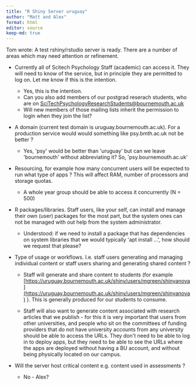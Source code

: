 ```yaml
---
title: "R Shiny Server uruguay"
author: "Matt and Alex"
format: html
editor: source
keep-md: true
---
```




Tom wrote: A test rshiny/rstudio server is ready. There are a number of areas
which may need attention or refinement.

* Currently all of Scitech Psychology Staff (academic) can access
   it. They will need to know of the service, but in principle they
   are permitted to log on. Let me know if this is the intention.
   
   * Yes, this is the intention. 
   * Can you also add members of our postgrad reserach students, who are on  SciTechPsychologyResearchStudents@bournemouth.ac.uk
   * Will new members of those mailing lists inherit the permission to login when they join the list?

* A domain (current test domain is uruguay.bournemouth.ac.uk). For a
   production service would would something like psy.bmth.ac.uk not be
   better ?
   
   * Yes, 'psy' would be better than 'uruguay' but can we leave 
   'bournemouth' without abbreviating it? So, 'psy.bournemouth.ac.uk'

* Resourcing, for example how many concurrent users will be expected
   to run what type of apps ? This will affect RAM, number of
   processors and storage quotas.
   
   * A whole year group should be able to access it concurrently (N = 500) 

* R packages/libraries. Staff users, like your self, can install and
   manage their own (user) packages for the most part, but the system
   ones can not be managed with out help from the system
   administrator.
   
   * Understood: if we need to install a package that has dependencies on 
   system libraries that we would typically 'apt install ...', 
   how should we request that please? 
   
* Type of usage or workflows. I.e. staff users generating and
   managing individual content or staff users sharing and generating
   shared content ?
   
   * Staff will generate and share content to students (for example [https://uruguay.bournemouth.ac.uk/shiny/users/mgreen/shinyanova](https://uruguay.bournemouth.ac.uk/shiny/users/mgreen/shinyanova) ). This is generally produced for our students to consume.
   
   * Staff will also want to generate content associated with research articles that we publish - for this it is very important that users from other universities, and people who sit on the committees of funding providers that do not have university accounts from any university should be able to access the URLs. They don't need to be able to log in to deploy apps, but they need to be able to see the URLs where the apps are deployed without having a BU account, and without being physically located on our campus.

* Will the server host critical content e.g. content used in
   assessments ?
   
   * No - Alex?
